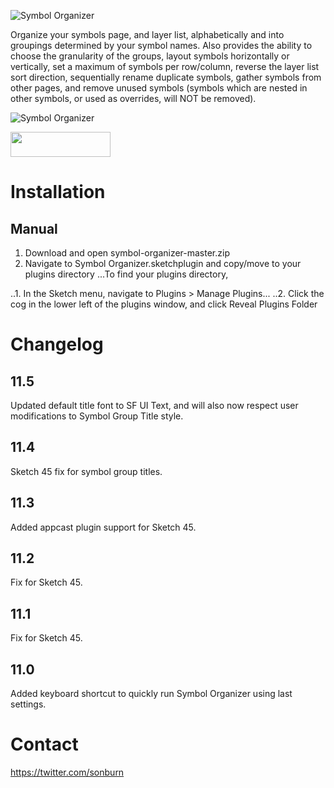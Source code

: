 ![Symbol Organizer](https://raw.githubusercontent.com/sonburn/symbol-organizer/master/logo.png)

Organize your symbols page, and layer list, alphabetically and into groupings determined by your symbol names. Also provides the ability to choose the granularity of the groups, layout symbols horizontally or vertically, set a maximum of symbols per row/column, reverse the layer list sort direction, sequentially rename duplicate symbols, gather symbols from other pages, and remove unused symbols (symbols which are nested in other symbols, or used as overrides, will NOT be removed).

![Symbol Organizer](https://raw.githubusercontent.com/sonburn/symbol-organizer/master/Screenshots/Symbol%20Organizer.png)

<a href="http://bit.ly/SketchRunnerWebsite"><img height="40" width="160" src="http://sketchrunner.com/img/badge_blue.png"></a>

# Installation

## Manual

1. Download and open symbol-organizer-master.zip
2. Navigate to Symbol Organizer.sketchplugin and copy/move to your plugins directory
...To find your plugins directory,

..1. In the Sketch menu, navigate to Plugins > Manage Plugins...
..2. Click the cog in the lower left of the plugins window, and click Reveal Plugins Folder

# Changelog

## 11.5

Updated default title font to SF UI Text, and will also now respect user modifications to Symbol Group Title style.

## 11.4

Sketch 45 fix for symbol group titles.

## 11.3

Added appcast plugin support for Sketch 45.

## 11.2

Fix for Sketch 45.

## 11.1

Fix for Sketch 45.

## 11.0

Added keyboard shortcut to quickly run Symbol Organizer using last settings.

# Contact

https://twitter.com/sonburn
